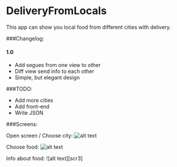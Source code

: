 # DeliveryFromLocals

This app can show you local food from different cities with delivery.

###Changelog:
#### 1.0
* Add segues from one view to other
* Diff view send info to each other
* Simple, but elegant design

###TODO:
* Add more cities
* Add front-end
* Write JSON

###Screens:

Open screen / Choose city: 
![alt text][scr1]

Choose food: 
![alt text][scr2]

Info about food: 
![alt text][scr3]

[scr1]: https://github.com/maxbach/DeliveryFromLocals/blob/master/Open%20screen.png "Screen1"

[scr2]: https://github.com/maxbach/DeliveryFromLocals/blob/master/Choose%20foog.png "Screen2"

[scr2]: https://github.com/maxbach/DeliveryFromLocals/blob/master/Food%20info.png "Screen3"